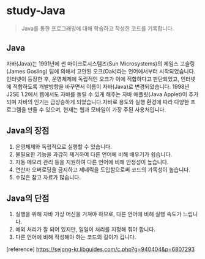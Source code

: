 # study-Java
> Java를 통한 프로그래밍에 대해 학습하고 작성한 코드를 기록합니다.

## Java
자바(Java)는 1991년에 썬 마이크로시스템즈(Sun Microsystems)의 제임스 고슬링(James Gosling) 팀에 의해서 고안된 오크(Oak)라는 언어에서부터 시작되었습니다. 인터넷이 등장한 후, 운영체제에 독립적인 오크가 이에 적합하다고 판단되었고, 인터넷에 적합하도록 개발방향을 바꾸면서 이름이 자바(Java)로 변경되었습니다. 1998년 J2SE 1.2에서 웹에서도 자바를 돌릴 수 있게 해주는 자바 애플릿(Java Applet)이 추가되며 자바의 인기는 급상승하게 되었습니다.자바로 용도와 실행 환경에 따라 다양한 프로그램을 만들 수 있으며, 현재는 웹과 모바일이 가장 주된 사용처입니다.
## Java의 장점
1. 운영체제와 독립적으로 실행할 수 있습니다.
2. 불필요한 기능을 과감히 제거하여 다른 언어에 비해 배우기가 쉽습니다.
3. 자동 메모리 관리 등을 지원하여 다른 언어에 비해 안정성이 높습니다.
4. 연산자 오버로딩을 금지하고 제네릭을 도입함으로써 코드의 가독성이 높습니다.
5. 수많은 참고 자료가 많습니다.

## Java의 단점
1. 실행을 위해 자바 가상 머신을 거쳐야 하므로, 다른 언어에 비해 실행 속도가 느립니다.
2. 예외 처리가 잘 되어 있지만, 일일이 처리를 지정해 줘야 합니다.
3. 다른 언어에 비해 작성해야 하는 코드의 길이가 깁니다.


[reference] https://sejong-kr.libguides.com/c.php?g=940404&p=6807293
